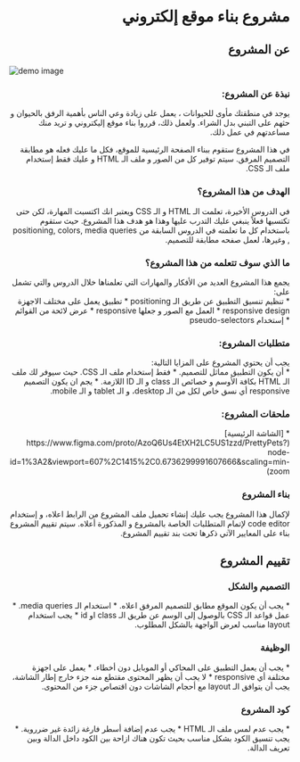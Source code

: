 # <div dir="rtl"> مشروع بناء موقع إلكتروني</div>

## <div dir="rtl"> عن المشروع</div>

![demo image](https://github.com/barmej/Fullsatck-Project-1/blob/master/images/demo.png)

### <div dir="rtl"> نبذة عن المشروع:</div>

 <div dir="rtl">
يوجد في منطقتك مأوى للحيوانات ، يعمل على زيادة وعي الناس بأهمية الرفق بالحيوان و حثهم على التبني بدل الشراء. ولعمل ذلك، قرروا بناء موقع إليكتروني و تريد منك مساعدتهم في عمل ذلك.

في هذا المشروع ستقوم ببناء الصفحة الرئيسية للموقع، فكل ما عليك فعله هو مطابقة التصميم المرفق. سيتم توفير كل من الصور و ملف الـ HTML و عليك فقط إستخدام ملف الـ CSS.
</div>

### <div dir="rtl"> الهدف من هذا المشروع؟</div>

 <div dir="rtl">
في الدروس الأخيرة، تعلمت الـ HTML و الـ CSS ويعتبر انك اكتسبت المهارة، لكن حتى تكتسبها فعلاً ينبغي عليك التدرب عليها وهذا هو هدف هذا المشروع. حيث ستقوم باستخدام كل ما تعلمته في الدروس السابقة من positioning, colors, media queries , وغيرها، لعمل صفحه مطابقة للتصميم.
</div>

###  <div dir="rtl"> ما الذي سوف تتعلمه من هذا المشروع؟</div>

 <div dir="rtl">
يجمع هذا المشروع العديد من الأفكار والمهارات التي تعلمناها خلال الدروس والتي تشمل على:
</div>
<div dir="rtl">
* تنظيم تنسيق التطبيق عن طريق الـ positioning
* تطبيق يعمل على مختلف الاجهزة  responsive design
* العمل مع الصور و جعلها responsive
* عرض لائحة من القوائم
* إستخدام pseudo-selectors
</div>

###  <div dir="rtl"> متطلبات المشروع:</div>

 <div dir="rtl">
يجب أن يحتوي المشروع على المزايا التالية:
</div>
<div dir="rtl">
* أن يكون التطبيق مماثل للتصميم.
* فقط إستخدام ملف الـ CSS. حيث سيوفر لك ملف الـ HTML بكافة الأوسم و خصائص الـ class و الـ ID اللازمة.
* يجم ان يكون التصميم responsive أي نسق خاص لكل من الـ desktop، و الـ tablet و الـ mobile.
</div>

###  <div dir="rtl">  ملحقات المشروع:</div>

 <div dir="rtl">
* [الشاشة الرئيسية](https://www.figma.com/proto/AzoQ6Us4EtXH2LC5US1zzd/PrettyPets?node-id=1%3A2&viewport=607%2C1415%2C0.6736299991607666&scaling=min-zoom)
</div>

###  <div dir="rtl"> بناء المشروع</div>

 <div dir="rtl">
لإكمال هذا المشروع يجب عليك إنشاء تحميل ملف المشروع من الرابط اعلاه، و إستخدام code editor لإتمام المتطلبات الخاصة بالمشروع و المذكورة أعلاه.
سيتم تقييم المشروع بناء على المعايير الآتي ذكرها تحت بند تقييم المشروع.
</div>

##  <div dir="rtl"> تقييم المشروع</div>

### <div dir="rtl"> التصميم والشكل</div>

<div dir="rtl">
* يجب أن يكون الموقع مطابق للتصميم المرفق اعلاه.
* استخدام الـ media queries.
* عمل قواعد الـ CSS بالوصول إلى الوسم عن طريق الـ class او id
* يجب استخدام layout مناسب لعرض الواجهة بالشكل المطلوب.
</div>

###  <div dir="rtl"> الوظيفة</div>

<div dir="rtl">
* يجب أن يعمل التطبيق على المحاكي أو الموبايل دون أخطاء.
* يعمل على اجهزة مختلفة أي responsive
* لا يجب أن يظهر المحتوى مقتطع منه جزء خارج إطار الشاشة، يجب أن يتوافق الـ layout مع أحجام الشاشات دون اقتصاص جزء من المحتوى.
</div>

### <div dir="rtl"> كود المشروع</div>

<div dir="rtl">
* يجب عدم لمس ملف الـ HTML
* يجب عدم إضافة أسطر فارغة زائدة غير ضرروية.
* يجب تنسيق الكود بشكل مناسب بحيث تكون هناك ازاحة بين الكود داخل الدالة وبين تعريف الدالة.
</div>